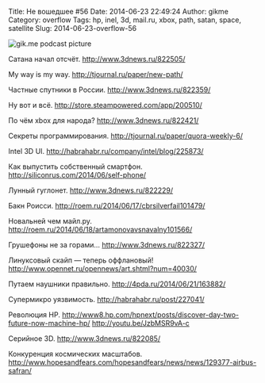 Title: Не вошедшее #56
Date: 2014-06-23 22:49:24
Author: gikme
Category: overflow
Tags: hp, inel, 3d, mail.ru, xbox, path, satan, space, satellite
Slug: 2014-06-23-overflow-56

![gik.me podcast picture](https://31.media.tumblr.com/8188913251ef770d7ca3887d62f07517/tumblr_inline_n7mp7ubBzs1qafwv8.jpg)

Сатана начал отсчёт.
<http://www.3dnews.ru/822505/>

My way is my way.
<http://tjournal.ru/paper/new-path/>

Частные спутники в России.
<http://www.3dnews.ru/822359/>

Ну вот и всё.
<http://store.steampowered.com/app/200510/>

По чём xbox для народа?
<http://www.3dnews.ru/822421/>

Секреты программирования.
<http://tjournal.ru/paper/quora-weekly-6/>

Intel 3D UI.
<http://habrahabr.ru/company/intel/blog/225873/>

Как выпустить собственный смартфон.
<http://siliconrus.com/2014/06/self-phone/>

Лунный гуглонет.
<http://www.3dnews.ru/822229/>

Бакн Роисси.
<http://roem.ru/2014/06/17/cbrsilverfail101479/>

Новальней чем майл.ру.
<http://roem.ru/2014/06/18/artamonovavsnavalny101566/>

Грушефоны не за горами…
<http://www.3dnews.ru/822327/>

Линуксовый скайп — теперь оффлановый!
<http://www.opennet.ru/opennews/art.shtml?num=40030/>

Путаем наушники правильно.
<http://4pda.ru/2014/06/21/163882/>

Супермикро уязвимость.
<http://habrahabr.ru/post/227041/>

Революция HP.
<http://www8.hp.com/hpnext/posts/discover-day-two-future-now-machine-hp/>
<http://youtu.be/JzbMSR9vA-c>

Серийное 3D.
<http://www.3dnews.ru/822085/>

Конкуренция космических масштабов.
<http://www.hopesandfears.com/hopesandfears/news/news/129377-airbus-safran/>

